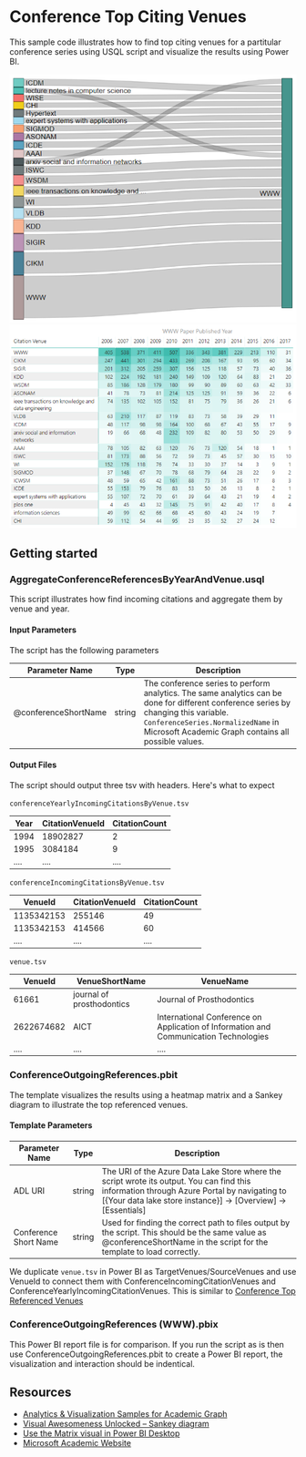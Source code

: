 # Conference Top Citing Venues

This sample code illustrates how to find top citing venues for a partitular conference series using USQL script and visualize the results using Power BI.

![](/images/PBIConferenceIncomingCitations(WWW).png "WWW incoming citations") 
![](/images/PBIConferenceIncomingCitationsByYear(WWW).png "WWW incoming citations by year") 


## Getting started

### AggregateConferenceReferencesByYearAndVenue.usql

This script illustrates how find incoming citations and aggregate them by venue and year.


#### Input Parameters

The script has the following parameters

| Parameter Name |  Type  |                  Description                  |
|----------------|--------|-----------------------------------------------|
|  @conferenceShortName    | string | The conference series to perform analytics. The same analytics can be done for different conference series by changing this variable. `ConferenceSeries.NormalizedName` in Microsoft Academic Graph contains all possible values.|



#### Output Files

The script should output three tsv with headers. Here's what to expect

`conferenceYearlyIncomingCitationsByVenue.tsv`

| Year  | CitationVenueId  | CitationCount  |
|-------|------------------|----------------|
| 1994  |     18902827     |      2         |
| 1995  |     3084184      |      9         |
| ....  |     ....         |     ....       |


`conferenceIncomingCitationsByVenue.tsv`

| VenueId    |  CitationVenueId | CitationCount  |
|------------|------------------|----------------|
| 1135342153 |     255146       |      49        |
| 1135342153 |     414566       |      60        |
| ....       |     ....         |     ....       |


`venue.tsv`

| VenueId  |       VenueShortName      |      VenueName          |
|----------|---------------------------|-------------------------|
| 61661    | journal of prosthodontics |Journal of Prosthodontics|
| 2622674682  |     AICT      |      International Conference on Application of Information and Communication Technologies        |
| ....  |     ....      |     ....       |



### ConferenceOutgoingReferences.pbit

The template visualizes the results using a heatmap matrix and a Sankey diagram to illustrate the top referenced venues.

 

#### Template Parameters
| Parameter Name |  Type  |                  Description                  |
|----------------|--------|-----------------------------------------------|
|  ADL URI    | string | The URI of the Azure Data Lake Store where the script wrote its output. You can find this information through Azure Portal by navigating to [{Your data lake store instance}] -> [Overview] -> [Essentials]  |
| Conference Short Name | string | Used for finding the correct path to files output by the script. This should be the same value as @conferenceShortName in the script for the template to load correctly. |

We duplicate `venue.tsv` in Power BI as TargetVenues/SourceVenues and use VenueId to connect them with ConferenceIncomingCitationVenues and ConferenceYearlyIncomingCitationVenues. This is similar to   [Conference Top Referenced Venues](/src/AcademicAnalytics/09.%20Conference%20Top%20Referenced%20Venues)

### ConferenceOutgoingReferences (WWW).pbix

This Power BI report file is for comparison. If you run the script as is then use ConferenceOutgoingReferences.pbit to create a Power BI report, the visualization and interaction should be indentical. 

## Resources

- [Analytics & Visualization Samples for Academic Graph](/README.md)
- [Visual Awesomeness Unlocked – Sankey diagram](https://powerbi.microsoft.com/en-us/blog/visual-awesomeness-unlocked-sankey-diagram/)
- [Use the Matrix visual in Power BI Desktop](https://docs.microsoft.com/en-us/power-bi/desktop-matrix-visual)
- [Microsoft Academic Website](https://academic.microsoft.com/)